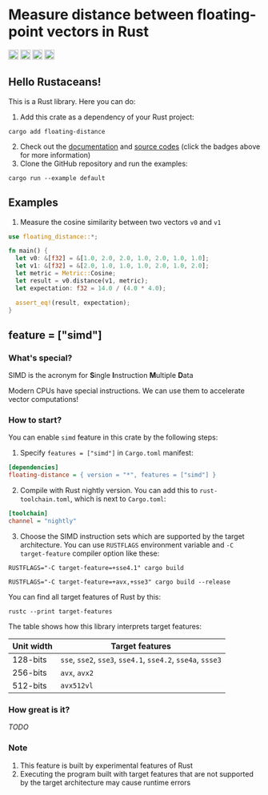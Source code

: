 # Measure distance between floating-point vectors in Rust
[<img alt="crates.io" src="https://img.shields.io/crates/v/floating-distance.svg?color=fe7d37&logo=rust" height="20">](https://crates.io/crates/floating-distance)
[<img alt="docs.rs" src="https://docs.rs/floating-distance/badge.svg" height="20">](https://docs.rs/floating-distance/)
[<img alt="coverage" src="https://img.shields.io/codecov/c/github/AsherJingkongChen/floating-distance?logo=codecov" height="20">](https://app.codecov.io/gh/AsherJingkongChen/floating-distance)
[<img alt="GitHub Actions" src="https://github.com/AsherJingkongChen/floating-distance/actions/workflows/main.yml/badge.svg" height="20">](https://github.com/AsherJingkongChen/floating-distance/actions/workflows/main.yml)

## Hello Rustaceans!
This is a Rust library. Here you can do:
1. Add this crate as a dependency of your Rust project:
```shell
cargo add floating-distance
```
2. Check out the [documentation](https://docs.rs/floating-distance) and
[source codes](https://github.com/AsherJingkongChen/floating-distance.git) (click the badges above for more information)
3. Clone the GitHub repository and run the examples:
```shell
cargo run --example default
```

## Examples
1. Measure the cosine similarity between two vectors `v0` and `v1`
```rust
use floating_distance::*;

fn main() {
  let v0: &[f32] = &[1.0, 2.0, 2.0, 1.0, 2.0, 1.0, 1.0];
  let v1: &[f32] = &[2.0, 1.0, 1.0, 1.0, 2.0, 1.0, 2.0];
  let metric = Metric::Cosine;
  let result = v0.distance(v1, metric);
  let expectation: f32 = 14.0 / (4.0 * 4.0);

  assert_eq!(result, expectation);
}
```

## feature = ["simd"]
### What's special?
SIMD is the acronym for **S**ingle **I**nstruction **M**ultiple **D**ata

Modern CPUs have special instructions. We can use them to accelerate vector computations!

### How to start?
You can enable `simd` feature in this crate by the following steps:
1. Specify `features = ["simd"]` in `Cargo.toml` manifest:
```ini
[dependencies]
floating-distance = { version = "*", features = ["simd"] }
```
2. Compile with Rust nightly version. You can add this to `rust-toolchain.toml`, which is next to `Cargo.toml`:
```ini
[toolchain]
channel = "nightly"
```
3. Choose the SIMD instruction sets which are supported by the target architecture. You can use `RUSTFLAGS` environment variable and `-C target-feature` compiler option like these:
```shell
RUSTFLAGS="-C target-feature=+sse4.1" cargo build
```
```shell
RUSTFLAGS="-C target-feature=+avx,+sse3" cargo build --release
```
You can find all target features of Rust by this:
```shell
rustc --print target-features
```
The table shows how this library interprets target features:

Unit width | Target features
--- | ---
128-bits | `sse`, `sse2`, `sse3`, `sse4.1`, `sse4.2`, `sse4a`, `ssse3`
256-bits | `avx`, `avx2`
512-bits | `avx512vl`

### How great is it?
*TODO*

### Note
1. This feature is built by experimental features of Rust
2. Executing the program built with target features that are not supported by the target architecture may cause runtime errors
